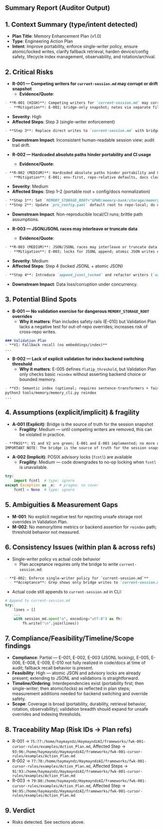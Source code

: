 ## Summary Report (Auditor Output)

## 1. Context Summary (type/intent detected)
- **Plan Title**: Memory Enhancement Plan (v1.0)
- **Type**: Engineering Action Plan
- **Intent**: Improve portability, enforce single-writer policy, ensure atomic/locked writes, clarify fallback retrieval, harden device/config safety, lifecycle index management, observability, and rotation/archival.

## 2. Critical Risks
- **R-001 — Competing writers for `current-session.md` may corrupt or drift snapshot**
  - **Evidence/Quote**:
```75:77:/home/haymayndz/HaymayndzAI/frameworks/fwk-001-cursor-rules/examples/Action_Plan.md
- **R-001 (HIGH)**: Competing writers for `current-session.md` may corrupt or drift snapshot under race.
  - **Mitigation**: E-002; bridge-only snapshot; notes via separate file or API.
```
  - **Severity**: High
  - **Affected Steps**: Step 3 (single-writer enforcement)
```93:96:/home/haymayndz/HaymayndzAI/frameworks/fwk-001-cursor-rules/examples/Action_Plan.md
- **Step 3**: Replace direct writes to `current-session.md` with bridge API. For `memory_system/cli.py save`, switch to `memory-notes.md` or call `append_note()`.
```
  - **Downstream Impact**: Inconsistent human-readable session view; audit trail drift.

- **R-002 — Hardcoded absolute paths hinder portability and CI usage**
  - **Evidence/Quote**:
```77:78:/home/haymayndz/HaymayndzAI/frameworks/fwk-001-cursor-rules/examples/Action_Plan.md
- **R-002 (MEDIUM)**: Hardcoded absolute paths hinder portability and CI usage.
  - **Mitigation**: E-001; env-first, repo-relative defaults, docs cleanup.
```
  - **Severity**: Medium
  - **Affected Steps**: Step 1–2 (portable root + config/docs normalization)
```91:93:/home/haymayndz/HaymayndzAI/frameworks/fwk-001-cursor-rules/examples/Action_Plan.md
- **Step 1**: Set `MEMORY_STORAGE_ROOT="$PWD/memory-bank/storage/memory"` in shells/CI. Keep current config until rollout completes.
- **Step 2**: Update `pro_config.yaml` default root to repo-local; do not remove env override. Commit docs using relative paths.
```
  - **Downstream Impact**: Non-reproducible local/CI runs; brittle path assumptions.

- **R-003 — JSON/JSONL races may interleave or truncate data**
  - **Evidence/Quote**:
```79:80:/home/haymayndz/HaymayndzAI/frameworks/fwk-001-cursor-rules/examples/Action_Plan.md
- **R-003 (MEDIUM)**: JSON/JSONL races may interleave or truncate data.
  - **Mitigation**: E-003; locks for JSONL append; atomic JSON writes everywhere.
```
  - **Severity**: Medium
  - **Affected Steps**: Step 4 (locked JSONL + atomic JSON)
```94:95:/home/haymayndz/HaymayndzAI/frameworks/fwk-001-cursor-rules/examples/Action_Plan.md
- **Step 4**: Introduce `append_jsonl_locked` and refactor writers (`archive_tasks.py`, `memory_cli.append_jsonl`).
```
  - **Downstream Impact**: Data loss/corruption under concurrency.

<!-- Duplicate the R-### block as needed for each risk. Keep one risk per ID. -->

## 3. Potential Blind Spots
- **B-001 — No validation exercise for dangerous `MEMORY_STORAGE_ROOT` overrides**
  - **Why it matters**: Plan includes safety rails (E-010) but Validation Plan lacks a negative test for out-of-repo overrides; increases risk of cross-repo writes.
```97:106:/home/haymayndz/HaymayndzAI/frameworks/fwk-001-cursor-rules/examples/Action_Plan.md
### Validation Plan
- **V1: Fallback recall (no embeddings/index)**
...
```

- **B-002 — Lack of explicit validation for index backend switching threshold**
  - **Why it matters**: E-005 defines `flatip_threshold`, but Validation Plan only checks basic `reindex` without asserting backend choice or bounded memory.
```113:119:/home/haymayndz/HaymayndzAI/frameworks/fwk-001-cursor-rules/examples/Action_Plan.md
- **V3: Semantic index (optional; requires sentence-transformers + faiss)**
python3 tools/memory/memory_cli.py reindex
...
```

## 4. Assumptions (explicit/implicit) & fragility
- **A-001 (Explicit)**: Bridge is the source of truth for the session snapshot
  - **Fragility**: Medium — until competing writers are removed, this can be violated in practice.
```159:162:/home/haymayndz/HaymayndzAI/frameworks/fwk-001-cursor-rules/examples/Action_Plan.md
- **PASS**: V1 and V2 are green; E-001 and E-003 implemented; no more direct writes to `current-session.md` detected by grep; optional V3 passes when deps installed.
IMPORTANT NOTE: The bridge is the source of truth for the session snapshot.
```

- **A-002 (Implicit)**: POSIX advisory locks (`fcntl`) are available
  - **Fragility**: Medium — code downgrades to no-op locking when `fcntl` is unavailable.
```17:21:/home/haymayndz/HaymayndzAI/atomic_io.py
try:
	import fcntl  # type: ignore
except Exception as _e:  # pragma: no cover
	fcntl = None  # type: ignore
```

## 5. Ambiguities & Measurement Gaps
- **M-001**: No explicit negative test for rejecting unsafe storage root overrides in Validation Plan.
- **M-002**: No memory/time metrics or backend assertion for `reindex` path; threshold behavior not measured.

## 6. Consistency Issues (within plan & across refs)
- Single-writer policy vs actual code behavior
  - Plan acceptance requires only the bridge to write `current-session.md`:
```11:16:/home/haymayndz/HaymayndzAI/frameworks/fwk-001-cursor-rules/examples/Action_Plan.md
- **E-002: Enforce single-writer policy for `current-session.md`**
  - **Acceptance**: Grep shows only bridge writes to `current-session.md`. Notes go to `memory-notes.md` or via the new bridge API. Manual run of `cursor_memory_bridge.py --dump` always regenerates a consistent snapshot.
```
  - Actual code still appends to `current-session.md` in CLI:
```188:205:/home/haymayndz/HaymayndzAI/memory_system/cli.py
# Append to current-session.md
try:
	lines = []
	...
	with session_md.open("a", encoding="utf-8") as fh:
		fh.write("\n".join(lines))
```

## 7. Compliance/Feasibility/Timeline/Scope findings
- **Compliance**: Partial — E-001, E-002, E-003 (JSONL locking), E-005, E-006, E-008, E-009, E-010 not fully realized in code/docs at time of audit; fallback recall behavior is present.
- **Feasibility**: High — atomic JSON and advisory locks are already present; extending to JSONL and validations is straightforward.
- **Timeline/Ordering**: Interdependencies exist (portability first; then single-writer; then atomic/locks) as reflected in plan steps; measurement additions needed for backend switching and override safety.
- **Scope**: Coverage is broad (portability, durability, retrieval behavior, rotation, observability); validation breadth should expand for unsafe overrides and indexing thresholds.

## 8. Traceability Map (Risk IDs → Plan refs)
- R-001 → ```75:77:/home/haymayndz/HaymayndzAI/frameworks/fwk-001-cursor-rules/examples/Action_Plan.md```, Affected Step → ```93:96:/home/haymayndz/HaymayndzAI/frameworks/fwk-001-cursor-rules/examples/Action_Plan.md```
- R-002 → ```77:78:/home/haymayndz/HaymayndzAI/frameworks/fwk-001-cursor-rules/examples/Action_Plan.md```, Affected Steps → ```91:93:/home/haymayndz/HaymayndzAI/frameworks/fwk-001-cursor-rules/examples/Action_Plan.md```
- R-003 → ```79:80:/home/haymayndz/HaymayndzAI/frameworks/fwk-001-cursor-rules/examples/Action_Plan.md```, Affected Step → ```94:95:/home/haymayndz/HaymayndzAI/frameworks/fwk-001-cursor-rules/examples/Action_Plan.md```

## 9. Verdict
- Risks detected. See sections above.

<!-- Reporting Rules: cite exact lines for every claim; concise bullets; no prescriptive fixes. -->

